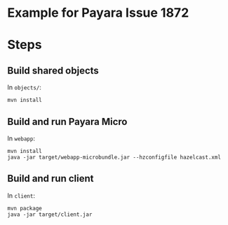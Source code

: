 # Example for Payara Issue 1872

# Steps

## Build shared objects

In `objects/`:

```
mvn install
```

## Build and run Payara Micro

In `webapp`:

```
mvn install
java -jar target/webapp-microbundle.jar --hzconfigfile hazelcast.xml
```

## Build and run client

In `client`:

```
mvn package
java -jar target/client.jar
```
